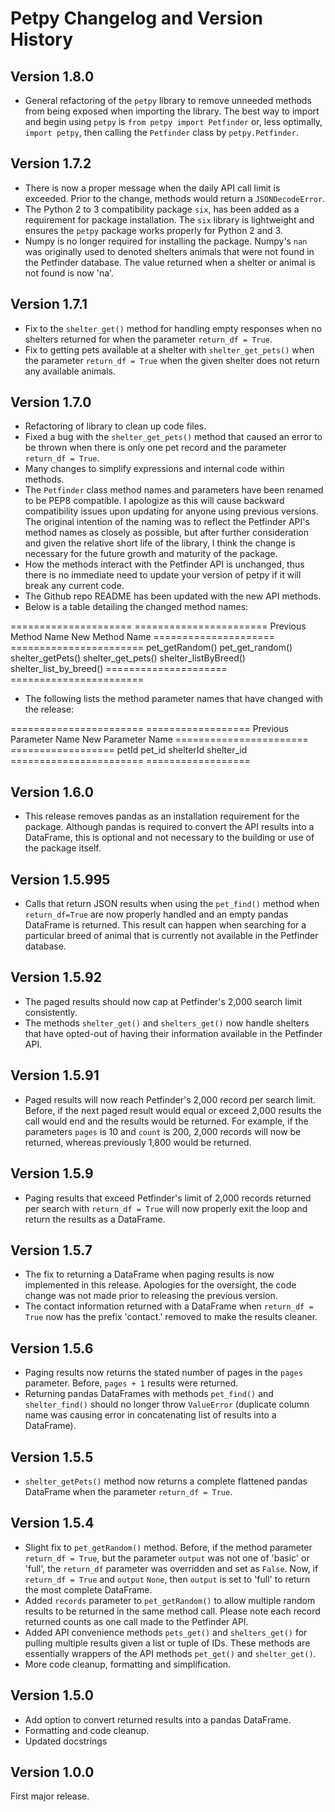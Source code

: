 # Petpy Changelog and Version History

## Version 1.8.0

- General refactoring of the `petpy` library to remove unneeded methods from being exposed when importing the 
  library. The best way to import and begin using `petpy` is `from petpy import Petfinder` or, less 
  optimally, `import petpy`, then calling the `Petfinder` class by `petpy.Petfinder`.

## Version 1.7.2

- There is now a proper message when the daily API call limit is exceeded. Prior to the change, methods would
  return a `JSONDecodeError`.
- The Python 2 to 3 compatibility package `six`, has been added as a requirement for package installation.
  The `six` library is lightweight and ensures the `petpy` package works properly for Python 2 and 3.
- Numpy is no longer required for installing the package. Numpy's `nan` was originally used to denoted shelters
  animals that were not found in the Petfinder database. The value returned when a shelter or animal is not found
  is now 'na'.

## Version 1.7.1

- Fix to the `shelter_get()` method for handling empty responses when no shelters returned for when
  the parameter `return_df = True`.
- Fix to getting pets available at a shelter with `shelter_get_pets()` when the parameter
  `return_df = True` when the given shelter does not return any available animals.

## Version 1.7.0

- Refactoring of library to clean up code files.
- Fixed a bug with the `shelter_get_pets()` method that caused an error to be thrown when there is only
  one pet record and the parameter `return_df = True`.
- Many changes to simplify expressions and internal code within methods.
- The `Petfinder` class method names and parameters have been renamed to be PEP8 compatible. I apologize as this
  will cause backward compatibility issues upon updating for anyone using previous versions. The original
  intention of the naming was to reflect the Petfinder API's method names as closely as possible, but after
  further consideration and given the relative short life of the library, I think the change is necessary for the
  future growth and maturity of the package.
- How the methods interact with the Petfinder API is unchanged, thus there is no immediate need to update your
  version of petpy if it will break any current code.
- The Github repo README has been updated with the new API methods.
- Below is a table detailing the changed method names:

=====================   =======================
Previous Method Name    New Method Name
=====================   =======================
pet_getRandom()         pet_get_random()
shelter_getPets()       shelter_get_pets()
shelter_listByBreed()   shelter_list_by_breed()
=====================   =======================

- The following lists the method parameter names that have changed with the release:

=======================  ==================
Previous Parameter Name  New Parameter Name
=======================  ==================
petId                    pet_id
shelterId                shelter_id
=======================  ==================

## Version 1.6.0

- This release removes pandas as an installation requirement for the package. Although pandas is
  required to convert the API results into a DataFrame, this is optional and not necessary to the
  building or use of the package itself.

## Version 1.5.995

- Calls that return JSON results when using the `pet_find()` method when `return_df=True` are now
  properly handled and an empty pandas DataFrame is returned. This result can happen when searching for a
  particular breed of animal that is currently not available in the Petfinder database.

## Version 1.5.92

- The paged results should now cap at Petfinder's 2,000 search limit consistently.
- The methods `shelter_get()` and `shelters_get()` now handle shelters that have opted-out of having
  their information available in the Petfinder API.

## Version 1.5.91

- Paged results will now reach Petfinder's 2,000 record per search limit. Before, if the next paged result would
  equal or exceed 2,000 results the call would end and the results would be returned. For example, if the parameters
  `pages` is 10 and `count` is 200, 2,000 records will now be returned, whereas previously 1,800 would
  be returned.

## Version 1.5.9

- Paging results that exceed Petfinder's limit of 2,000 records returned per search with `return_df = True`
  will now properly exit the loop and return the results as a DataFrame.

## Version 1.5.7

- The fix to returning a DataFrame when paging results is now implemented in this release. Apologies for the
  oversight, the code change was not made prior to releasing the previous version.
- The contact information returned with a DataFrame when `return_df = True` now has the prefix 'contact.'
  removed to make the results cleaner.

## Version 1.5.6

- Paging results now returns the stated number of pages in the `pages` parameter. Before, `pages + 1`
  results were returned.
- Returning pandas DataFrames with methods `pet_find()` and `shelter_find()` should no longer throw
  `ValueError` (duplicate column name was causing error in concatenating list of results into a DataFrame).

## Version 1.5.5

- `shelter_getPets()` method now returns a complete flattened pandas DataFrame when the parameter
  `return_df = True`.

## Version 1.5.4

- Slight fix to `pet_getRandom()` method. Before, if the method parameter `return_df = True`, but
  the parameter `output` was not one of 'basic' or 'full', the `return_df` parameter was overridden
  and set as `False`. Now, if `return_df = True` and `output` `None`, then
  `output` is set to 'full' to return the most complete DataFrame.
- Added `records` parameter to `pet_getRandom()` to allow multiple random results to be returned in the
  same method call. Please note each record returned counts as one call made to the Petfinder API.
- Added API convenience methods `pets_get()` and `shelters_get()` for pulling multiple results given a
  list or tuple of IDs. These methods are essentially wrappers of the API methods `pet_get()` and
  `shelter_get()`.
- More code cleanup, formatting and simplification.

## Version 1.5.0

- Add option to convert returned results into a pandas DataFrame.
- Formatting and code cleanup.
- Updated docstrings

## Version 1.0.0

First major release.